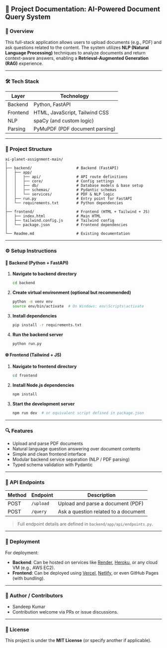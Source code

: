 ## 📘 Project Documentation: **AI-Powered Document Query System**

### 🧾 Overview

This full-stack application allows users to upload documents (e.g., PDF) and ask questions related to the content. The system utilizes **NLP (Natural Language Processing)** techniques to analyze documents and return context-aware answers, enabling a **Retrieval-Augmented Generation (RAG)** experience.

---

### 🛠 Tech Stack

| Layer    | Technology                     |
| -------- | ------------------------------ |
| Backend  | Python, FastAPI                |
| Frontend | HTML, JavaScript, Tailwind CSS |
| NLP      | spaCy (and custom logic)       |
| Parsing  | PyMuPDF (PDF document parsing) |

---

### 📁 Project Structure

```
ai-planet-assignment-main/
│
├── backend/                    # Backend (FastAPI)
│   ├── app/
│   │   ├── api/                # API route definitions
│   │   ├── core/               # Config settings
│   │   ├── db/                 # Database models & base setup
│   │   ├── schemas/            # Pydantic schemas
│   │   └── services/           # PDF & NLP logic
│   ├── run.py                  # Entry point for FastAPI
│   └── requirements.txt        # Python dependencies
│
├── frontend/                   # Frontend (HTML + Tailwind + JS)
│   ├── index.html              # Main HTML
│   ├── tailwind.config.js      # Tailwind config
│   └── package.json            # Frontend dependencies
│
└── Readme.md                   # Existing documentation
```

---

### ⚙️ Setup Instructions

#### 🔧 Backend (Python + FastAPI)

1. **Navigate to backend directory**

   ```bash
   cd backend
   ```

2. **Create virtual environment (optional but recommended)**

   ```bash
   python -m venv env
   source env/bin/activate  # On Windows: env\Scripts\activate
   ```

3. **Install dependencies**

   ```bash
   pip install -r requirements.txt
   ```

4. **Run the backend server**

   ```bash
   python run.py
   ```

#### 🌐 Frontend (Tailwind + JS)

1. **Navigate to frontend directory**

   ```bash
   cd frontend
   ```

2. **Install Node.js dependencies**

   ```bash
   npm install
   ```

3. **Start the development server**

   ```bash
   npm run dev  # or equivalent script defined in package.json
   ```

---

### 🔍 Features

* Upload and parse PDF documents
* Natural language question answering over document contents
* Simple and clean frontend interface
* Modular backend service separation (NLP / PDF parsing)
* Typed schema validation with Pydantic

---

### 📌 API Endpoints

| Method | Endpoint  | Description                          |
| ------ | --------- | ------------------------------------ |
| POST   | `/upload` | Upload and parse a document (PDF)    |
| POST   | `/query`  | Ask a question related to a document |

> Full endpoint details are defined in `backend/app/api/endpoints.py`.

---

### 🚀 Deployment

For deployment:

* **Backend**: Can be hosted on services like [Render](https://render.com), [Heroku](https://www.heroku.com), or any cloud VM (e.g., AWS EC2).
* **Frontend**: Can be deployed using [Vercel](https://vercel.com), [Netlify](https://www.netlify.com/), or even GitHub Pages (with bundling).

---

### 👤 Author / Contributors

* Sandeep Kumar
* Contribution welcome via PRs or issue discussions.

---

### 🪪 License

This project is under the **MIT License** (or specify another if applicable).
